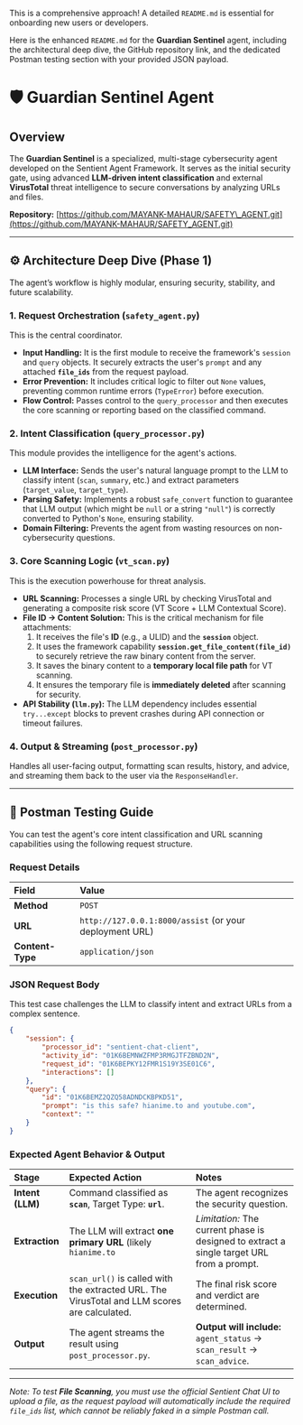 This is a comprehensive approach\! A detailed `README.md` is essential for onboarding new users or developers.

Here is the enhanced `README.md` for the **Guardian Sentinel** agent, including the architectural deep dive, the GitHub repository link, and the dedicated Postman testing section with your provided JSON payload.

# 🛡️ Guardian Sentinel Agent

## Overview

The **Guardian Sentinel** is a specialized, multi-stage cybersecurity agent developed on the Sentient Agent Framework. It serves as the initial security gate, using advanced **LLM-driven intent classification** and external **VirusTotal** threat intelligence to secure conversations by analyzing URLs and files.

**Repository:** [https://github.com/MAYANK-MAHAUR/SAFETY\_AGENT.git](https://github.com/MAYANK-MAHAUR/SAFETY_AGENT.git)

-----

## ⚙️ Architecture Deep Dive (Phase 1)

The agent’s workflow is highly modular, ensuring security, stability, and future scalability.

### 1\. Request Orchestration (`safety_agent.py`)

This is the central coordinator.

  * **Input Handling:** It is the first module to receive the framework's `session` and `query` objects. It securely extracts the user's `prompt` and any attached **`file_ids`** from the request payload.
  * **Error Prevention:** It includes critical logic to filter out `None` values, preventing common runtime errors (`TypeError`) before execution.
  * **Flow Control:** Passes control to the `query_processor` and then executes the core scanning or reporting based on the classified command.

### 2\. Intent Classification (`query_processor.py`)

This module provides the intelligence for the agent's actions.

  * **LLM Interface:** Sends the user's natural language prompt to the LLM to classify intent (`scan`, `summary`, etc.) and extract parameters (`target_value`, `target_type`).
  * **Parsing Safety:** Implements a robust `safe_convert` function to guarantee that LLM output (which might be `null` or a string `"null"`) is correctly converted to Python's `None`, ensuring stability.
  * **Domain Filtering:** Prevents the agent from wasting resources on non-cybersecurity questions.

### 3\. Core Scanning Logic (`vt_scan.py`)

This is the execution powerhouse for threat analysis.

  * **URL Scanning:** Processes a single URL by checking VirusTotal and generating a composite risk score (VT Score + LLM Contextual Score).
  * **File ID $\rightarrow$ Content Solution:** This is the critical mechanism for file attachments:
    1.  It receives the file's **ID** (e.g., a ULID) and the **`session`** object.
    2.  It uses the framework capability **`session.get_file_content(file_id)`** to securely retrieve the raw binary content from the server.
    3.  It saves the binary content to a **temporary local file path** for VT scanning.
    4.  It ensures the temporary file is **immediately deleted** after scanning for security.
  * **API Stability (`llm.py`):** The LLM dependency includes essential `try...except` blocks to prevent crashes during API connection or timeout failures.

### 4\. Output & Streaming (`post_processor.py`)

Handles all user-facing output, formatting scan results, history, and advice, and streaming them back to the user via the `ResponseHandler`.

-----

## 🧪 Postman Testing Guide

You can test the agent's core intent classification and URL scanning capabilities using the following request structure.

### Request Details

| Field | Value |
| :--- | :--- |
| **Method** | `POST` |
| **URL** | `http://127.0.0.1:8000/assist` (or your deployment URL) |
| **Content-Type** | `application/json` |

### JSON Request Body

This test case challenges the LLM to classify intent and extract URLs from a complex sentence.

```json
{
    "session": {
        "processor_id": "sentient-chat-client",
        "activity_id": "01K6BEMNWZFMP3RMGJTFZBND2N",
        "request_id": "01K6BEPKY12FMR1S19Y3SE01C6",
        "interactions": []
    },
    "query": {
        "id": "01K6BEMZ2QZQ58ADNDCKBPKD51",
        "prompt": "is this safe? hianime.to and youtube.com",
        "context": ""
    }
}
```

### Expected Agent Behavior & Output

| Stage | Expected Action | Notes |
| :--- | :--- | :--- |
| **Intent (LLM)** | Command classified as **`scan`**, Target Type: **`url`**. | The agent recognizes the security question. |
| **Extraction** | The LLM will extract **one primary URL** (likely `hianime.to` | *Limitation:* The current phase is designed to extract a single target URL from a prompt. |
| **Execution** | `scan_url()` is called with the extracted URL. The VirusTotal and LLM scores are calculated. | The final risk score and verdict are determined. |
| **Output** | The agent streams the result using `post_processor.py`. | **Output will include:** `agent_status` $\rightarrow$ `scan_result` $\rightarrow$ `scan_advice`. |

-----

*Note: To test **File Scanning**, you must use the official Sentient Chat UI to upload a file, as the request payload will automatically include the required `file_ids` list, which cannot be reliably faked in a simple Postman call.*
